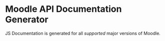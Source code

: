 # Moodle API Documentation Generator

JS Documentation is generated for all _supported_ major versions of Moodle.
